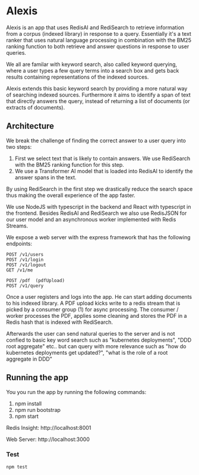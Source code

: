 # Alexis

Alexis is an app that uses RedisAI and RediSearch to retrieve information from a corpus (indexed library) in response to a query. Essentially it's a text ranker that uses natural language processing in combination with the BM25 ranking function to both retrieve and answer questions in response to user queries.

We all are familar with keyword search, also called keyword querying, where a user types a few query terms into a search box and gets back results containing representations of the indexed sources.

Alexis extends this basic keyword search by providing a more natural way of searching indexed sources. Furthermore it aims to identify a span of text that directly answers the query, instead of returning a list of documents (or extracts of documents).


## Architecture

We break the challenge of finding the correct answer to a user query into two steps:

1. First we select text that is likely to contain answers. We use RediSearch with the BM25 ranking function for this step.
2. We use a Transformer AI model that is loaded into RedisAI to identify the answer spans in the text.

By using RediSearch in the first step we drastically reduce the search space thus making the overall experience of the app faster.


We use NodeJS with typescript in the backend and React with typescript in the frontend. Besides RedisAI and RediSearch we also use RedisJSON for our user model and an asynchronous worker implemented with Redis Streams.

We expose a web server with the express framework that has the following endpoints:

```
POST /v1/users
POST /v1/login
POST /v1/logout
GET /v1/me

POST /pdf  (pdfUpload)
POST /v1/query
```

Once a user registers and logs into the app. He can start adding documents to his indexed library.
A PDF upload kicks write to a redis stream that is picked by a consumer group (1) for async processing. The consumer / worker processes the PDF, applies some cleaning and stores the PDF in a Redis hash that is indexed with RediSearch.

Afterwards the user can send natural queries to the server and is not confied to basic key word search such as "kubernetes deployments", "DDD root aggregate" etc.. but can query with more relevance such as "how do kubernetes deployments get updated?", "what is the role of a root aggregate in DDD"


## Running the app

You you run the app by running the following commands:


1. npm install
2. npm run bootstrap 
3. npm start


Redis Insight: http://localhost:8001

Web Server: http://localhost:3000

### Test

```
npm test
```

